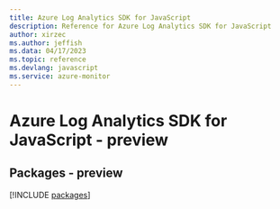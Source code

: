```yaml
---
title: Azure Log Analytics SDK for JavaScript
description: Reference for Azure Log Analytics SDK for JavaScript
author: xirzec
ms.author: jeffish
ms.data: 04/17/2023
ms.topic: reference
ms.devlang: javascript
ms.service: azure-monitor
---
```

# Azure Log Analytics SDK for JavaScript - preview
## Packages - preview
[!INCLUDE [packages](log-analytics-index.md)]